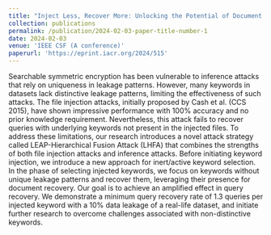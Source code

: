 ```yaml
---
title: "Inject Less, Recover More: Unlocking the Potential of Document Recovery in Injection Attacks Against SSE"
collection: publications
permalink: /publication/2024-02-03-paper-title-number-1
date: 2024-02-03
venue: 'IEEE CSF (A conference)'
paperurl: 'https://eprint.iacr.org/2024/515'
---
```


Searchable symmetric encryption has been vulnerable to inference attacks that rely on uniqueness in leakage patterns. However, many keywords in datasets lack distinctive leakage patterns, limiting the effectiveness of such attacks. The file injection attacks, initially proposed by Cash et al. (CCS 2015), have shown impressive performance with 100\% accuracy and no prior knowledge requirement. Nevertheless, this attack fails to recover queries with underlying keywords not present in the injected files. To address these limitations, our research introduces a novel attack strategy called LEAP-Hierarchical Fusion Attack (LHFA) that combines the strengths of both file injection attacks and inference attacks. Before initiating keyword injection, we introduce a new approach for inert/active keyword selection. In the phase of selecting injected keywords, we focus on keywords without unique leakage patterns and recover them, leveraging their presence for document recovery. Our goal is to achieve an amplified effect in query recovery. We demonstrate a minimum query recovery rate of 1.3 queries per injected keyword with a 10\% data leakage of a real-life dataset, and initiate further research to overcome challenges associated with non-distinctive keywords.
